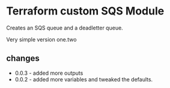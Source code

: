 # Terraform custom SQS Module

Creates an SQS queue and a deadletter queue.

Very simple version one.two

## changes

- 0.0.3 - added more outputs
- 0.0.2 - added more variables and tweaked the defaults.
